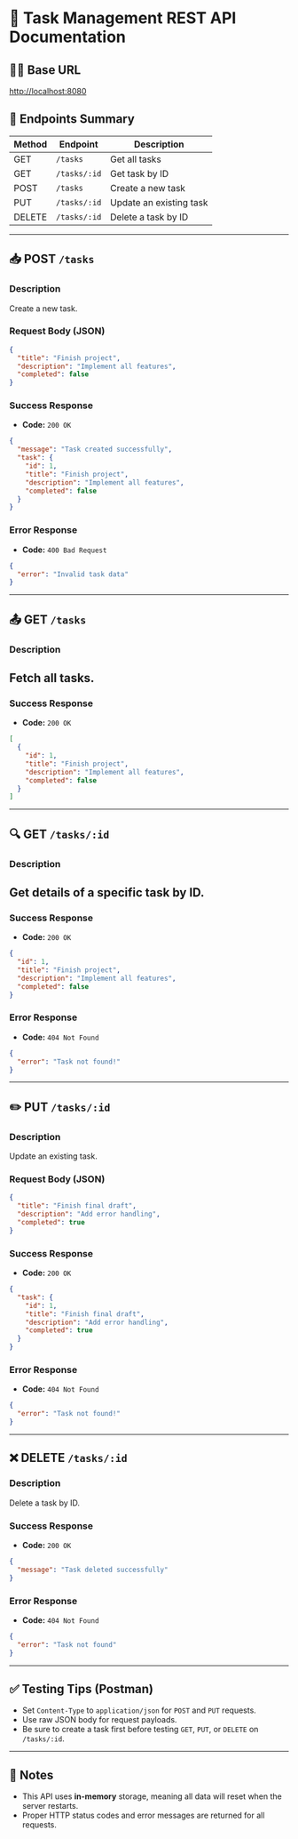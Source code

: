 
# 📄 Task Management REST API Documentation

## 👨‍💻 Base URL

[http://localhost:8080](http://localhost:8080)
## 📌 Endpoints Summary

| Method | Endpoint         | Description               |
|--------|------------------|---------------------------|
| GET    | `/tasks`         | Get all tasks             |
| GET    | `/tasks/:id`     | Get task by ID            |
| POST   | `/tasks`         | Create a new task         |
| PUT    | `/tasks/:id`     | Update an existing task   |
| DELETE | `/tasks/:id`     | Delete a task by ID       |

---

## 📥 POST `/tasks`

### Description
Create a new task.

### Request Body (JSON)

```json
{
  "title": "Finish project",
  "description": "Implement all features",
  "completed": false
}
````

### Success Response

* **Code:** `200 OK`

```json
{
  "message": "Task created successfully",
  "task": {
    "id": 1,
    "title": "Finish project",
    "description": "Implement all features",
    "completed": false
  }
}
```

### Error Response

* **Code:** `400 Bad Request`

```json
{
  "error": "Invalid task data"
}
```

---

## 📤 GET `/tasks`

### Description

## Fetch all tasks.

### Success Response

* **Code:** `200 OK`

```json
[
  {
    "id": 1,
    "title": "Finish project",
    "description": "Implement all features",
    "completed": false
  }
]
```

---

## 🔍 GET `/tasks/:id`

### Description

## Get details of a specific task by ID.

### Success Response

* **Code:** `200 OK`

```json
{
  "id": 1,
  "title": "Finish project",
  "description": "Implement all features",
  "completed": false
}
```

### Error Response

* **Code:** `404 Not Found`

```json
{
  "error": "Task not found!"
}
```

---

## ✏️ PUT `/tasks/:id`

### Description

Update an existing task.

### Request Body (JSON)

```json
{
  "title": "Finish final draft",
  "description": "Add error handling",
  "completed": true
}
```

### Success Response

* **Code:** `200 OK`

```json
{
  "task": {
    "id": 1,
    "title": "Finish final draft",
    "description": "Add error handling",
    "completed": true
  }
}
```

### Error Response

* **Code:** `404 Not Found`

```json
{
  "error": "Task not found!"
}
```

---

## ❌ DELETE `/tasks/:id`

### Description

Delete a task by ID.

### Success Response

* **Code:** `200 OK`

```json
{
  "message": "Task deleted successfully"
}
```

### Error Response

* **Code:** `404 Not Found`

```json
{
  "error": "Task not found"
}
```

---

## ✅ Testing Tips (Postman)

* Set `Content-Type` to `application/json` for `POST` and `PUT` requests.
* Use raw JSON body for request payloads.
* Be sure to create a task first before testing `GET`, `PUT`, or `DELETE` on `/tasks/:id`.

---

## 📁 Notes

* This API uses **in-memory** storage, meaning all data will reset when the server restarts.
* Proper HTTP status codes and error messages are returned for all requests.

```

